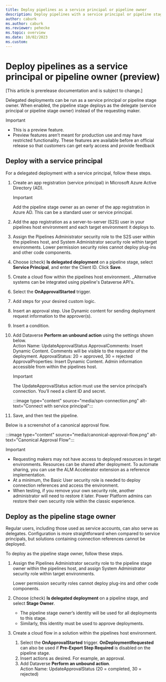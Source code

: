 ```yaml
---
title: Deploy pipelines as a service principal or pipeline owner
description: Deploy pipelines with a service principal or pipeline stage owner’s identity.
author: caburk
ms.author: caburk
ms.reviewer: pehecke
ms.topic: overview
ms.date: 10/02/2023
ms.custom: 
---
```

# Deploy pipelines as a service principal or pipeline owner (preview)

[This article is prerelease documentation and is subject to change.]

Delegated deployments can be run as a service principal or pipeline stage owner. When enabled, the pipeline stage deploys as the delegate (service principal or pipeline stage owner) instead of the requesting maker.

> [!IMPORTANT]
> - This is a preview feature.
> - Preview features aren’t meant for production use and may have restricted functionality. These features are available before an official release so that customers can get early access and provide feedback

## Deploy with a service principal

For a delegated deployment with a service principal, follow these steps.

1. Create an app registration (service principal) in Microsoft Azure Active Directory (AD).

    > [!IMPORTANT]
    > Add the pipeline stage owner as an owner of the app registration in Azure AD. This can be a standard user or service principal.
1. Add the app registration as a server-to-server (S2S) user in your pipelines host environment and each target environment it deploys to.
1. Assign the Pipelines Administrator security role to the S2S user within the pipelines host, and System Administrator security role within target environments.
    Lower permission security roles cannot deploy plug-ins and other code components.
1. Choose (check) **Is delegated deployment** on a pipeline stage, select **Service Principal**, and enter the Client ID. Click **Save**.
1. Create a cloud flow within the pipelines host environment. _Alternative systems can be integrated using pipeline's Dataverse API's.
1. Select the **OnApprovalStarted** trigger.
1. Add steps for your desired custom logic.
1. Insert an approval step. Use Dynamic content for sending deployment request information to the approver(s).
1. Insert a condition.
1. Add Dataverse **Perform an unbound action** using the settings shown below.  
    Action Name: UpdateApprovalStatus
    ApprovalComments: Insert Dynamic Content. Comments will be visible to the requestor of the deployment.
    ApprovalStatus: 20 = approved, 30 = rejected
    ApprovalProperties: Insert Dynamic Content. Admin information accessible from within the pipelines host.

    > [!IMPORTANT]
    > The UpdateApprovalStatus action must use the service principal’s connection. You’ll need a client ID and secret.
    > 
    > :::image type="content" source="media/spn-connection.png" alt-text="Connect with service principal":::
1. Save, and then test the pipeline.

Below is a screenshot of a canonical approval flow.

:::image type="content" source="media/canonical-approval-flow.png" alt-text="Canonical Approval Flow":::

> [!IMPORTANT]
> - Requesting makers may not have access to deployed resources in target environments. Resources can be shared after deployment. To automate sharing, you can use the ALM Accelerator extension as a reference implementation.
> - At a minimum, the Basic User security role is needed to deploy connection references and access the environment.
> - When testing, if you remove your own security role, another administrator will need to restore it later. Power Platform admins can restore their own security role within the classic experience.

## Deploy as the pipeline stage owner

Regular users, including those used as service accounts, can also serve as delegates. Configuration is more straightforward when compared to service principals, but solutions containing connection references cannot be deployed.

To deploy as the pipeline stage owner, follow these steps.

1.	Assign the Pipelines Administrator security role to the pipeline stage owner within the pipelines host, and assign System Administrator security role within target environments.
    
    Lower permission security roles cannot deploy plug-ins and other code components.

1.	Choose (check) **Is delegated deployment** on a pipeline stage, and select **Stage Owner**.
    - The pipeline stage owner’s identity will be used for all deployments to this stage.
    - Similarly, this identity must be used to approve deployments.
1.	Create a cloud flow in a solution within the pipelines host environment.
    1. Select the **OnApprovalStarted** trigger. **OnDeploymentRequested** can also be used if **Pre-Export Step Required** is disabled on the pipeline stage.
    1. Insert actions as desired. For example, an approval.
    1. Add Dataverse **Perform an unbound action**.  
      Action Name: UpdateApprovalStatus (20 = completed, 30 = rejected)